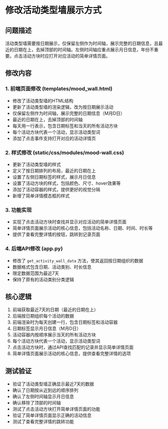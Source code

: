 # 修改活动类型墙展示方式

## 问题描述
活动类型墙需要按日期展示，仅保留左侧作为时间轴，展示完整的日期信息，且最近的日期在上，去掉顶部的时间轴。左侧时间轴应重点展示月日信息，年份不重要。点击活动方块时应打开对应活动的简单详情页面。

## 修改内容

### 1. 前端页面修改 (templates/mood_wall.html)
- 修改了活动类型墙的HTML结构
- 更新了活动类型墙的渲染逻辑，改为按日期展示活动
- 仅保留左侧作为时间轴，展示完整的日期信息（M月D日）
- 最近的日期在上，去掉顶部的时间轴
- 每天用一行表示，包含日期标签和当天的所有活动方块
- 每个活动方块代表一个活动，显示活动类型词
- 添加了点击事件支持打开对应的活动详情页

### 2. 样式修改 (static/css/modules/mood-wall.css)
- 更新了活动类型墙的样式
- 定义了按日期排列的布局，最近的日期在上
- 设置了左侧日期标签的样式，展示月日信息
- 设置了活动方块的样式，包括颜色、尺寸、hover效果等
- 添加了活动容器的样式，提供更好的视觉分隔
- 新增了简单详情模态框的样式

### 3. 功能实现
- 实现了点击活动方块时查找并显示对应活动的简单详情页面
- 简单详情页面展示活动的核心信息，包括活动名称、日期、时间、时长等
- 提供了查看完整详情的按钮，跳转到记录页面

### 4. 后端API修改 (app.py)
- 修改了 `get_activity_wall_data` 方法，使其返回按日期组织的数据
- 数据格式包含日期、活动类别、时长信息
- 限定数据范围为最近7天
- 保持了原有的活动类别分类逻辑

## 核心逻辑
1. 前端获取最近7天的日期（最近的日期在上）
2. 后端按日期组织每个活动的数据
3. 前端渲染时为每天创建一行，包含日期标签和活动容器
4. 日期标签显示月日信息（M月D日）
5. 活动容器内按顺序展示当天的所有活动方块
6. 每个活动方块代表一个活动，显示活动类型词
7. 点击活动方块时，通过API查找匹配的记录并显示简单详情页面
8. 简单详情页面展示活动的核心信息，提供查看完整详情的选项

## 测试验证
- 验证了活动类型墙正确显示最近7天的数据
- 确认了日期按从近到远的顺序排列
- 确认了左侧时间轴显示月日信息
- 确认移除了顶部的时间轴
- 测试了点击活动方块打开简单详情页面的功能
- 验证了简单详情页面显示正确的活动信息
- 测试了查看完整详情的跳转功能